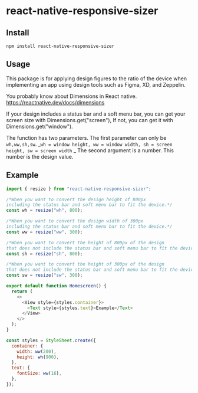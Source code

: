 # react-native-responsive-sizer

## Install

`npm install react-native-responsive-sizer`

## Usage

This package is for applying design figures to the ratio of the device when implementing an app using design tools such as Figma, XD, and Zeppelin.

You probably know about Dimensions in React native.
https://reactnative.dev/docs/dimensions

If your design includes a status bar and a soft menu bar, you can get your screen size with Dimensions.get("screen"),
If not, you can get it with Dimensions.get("window").

The function has two parameters.
The first parameter can only be `wh,ww,sh,sw`.
_`wh = window height,
ww = window width,
sh = screen height,
sw = screen width`
_
The second argument is a number.
This number is the design value.

## Example

```javascript
import { resize } from "react-native-responsive-sizer";

/*When you want to convert the design height of 800px 
including the status bar and soft menu bar to fit the device.*/
const wh = resize("wh", 800);

/*When you want to convert the design width of 300px 
including the status bar and soft menu bar to fit the device.*/
const ww = resize("ww", 300);

/*When you want to convert the height of 800px of the design 
that does not include the status bar and soft menu bar to fit the device.*/
const sh = resize("sh", 800);

/*When you want to convert the height of 300px of the design 
that does not include the status bar and soft menu bar to fit the device.*/
const sw = resize("sw", 300);

export default function Homescreen() {
  return (
    <>
      <View style={styles.container}>
        <Text style={styles.text}>Example</Text>
      </View>
    </>
  );
}

const styles = StyleSheet.create({
  container: {
    width: ww(200),
    height: wh(900),
  },
  text: {
    fontSize: ww(16),
  },
});
```
